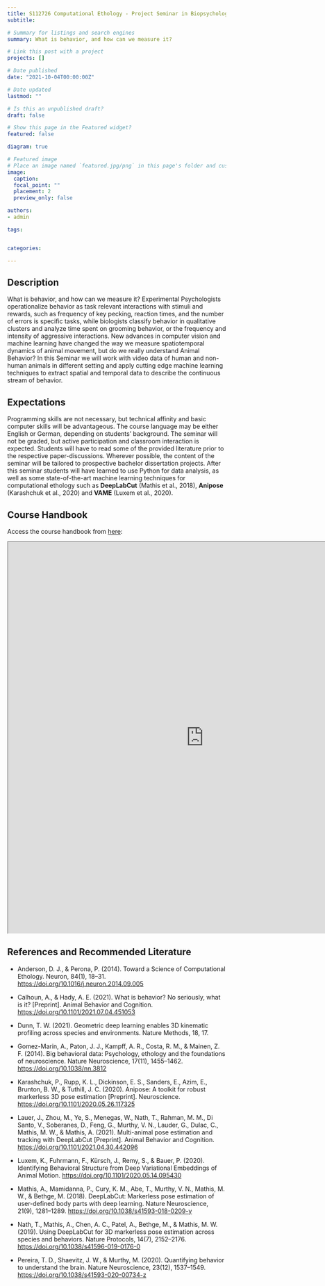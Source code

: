 ```yaml
---
title: S112726 Computational Ethology - Project Seminar in Biopsychology
subtitle: 

# Summary for listings and search engines
summary: What is behavior, and how can we measure it? 

# Link this post with a project
projects: []

# Date published
date: "2021-10-04T00:00:00Z"

# Date updated
lastmod: ""

# Is this an unpublished draft?
draft: false

# Show this page in the Featured widget?
featured: false

diagram: true

# Featured image
# Place an image named `featured.jpg/png` in this page's folder and customize its options here.
image:
  caption: 
  focal_point: ""
  placement: 2
  preview_only: false

authors:
- admin

tags:


categories:

---
```



## Description
What is behavior, and how can we measure it? Experimental Psychologists operationalize behavior as task relevant interactions with stimuli and rewards, such as frequency of key pecking, reaction times, and the number of errors is specific tasks, while biologists classify behavior in qualitative clusters and analyze time spent on grooming behavior, or the frequency and intensity of aggressive interactions. New advances in computer vision and machine learning have changed the way we measure spatiotemporal dynamics of animal movement, but do we really understand Animal Behavior? In this Seminar we will work with video data of human and non-human animals in different setting and apply cutting edge machine learning techniques to extract spatial and temporal data to describe the continuous stream of behavior.


## Expectations
Programming skills are not necessary, but technical affinity and basic computer skills will be advantageous. The course language may be either English or German, depending on students’ background. The seminar will not be graded, but active participation and classroom interaction is expected. Students will have to read some of the provided literature prior to the respective paper-discussions. Wherever possible, the content of the seminar will be tailored to prospective bachelor dissertation projects. After this seminar students will have learned to use Python for data analysis, as well as some state-of-the-art machine learning techniques for computational ethology such as **DeepLabCut** (Mathis et al., 2018), **Anipose** (Karashchuk et al., 2020) and **VAME** (Luxem et al., 2020).


## Course Handbook
Access the course handbook from [here](https://guillermo-hidalgo-gadea.github.io/Seminar-ComputationalEthology/):
<iframe src="https://guillermo-hidalgo-gadea.github.io/Seminar-ComputationalEthology/" frameborder="1" width="900" height="900"></iframe>

## References and Recommended Literature

- Anderson, D. J., & Perona, P. (2014). Toward a Science of Computational Ethology. Neuron, 84(1), 18–31. https://doi.org/10.1016/j.neuron.2014.09.005

- Calhoun, A., & Hady, A. E. (2021). What is behavior? No seriously, what is it? [Preprint]. Animal Behavior and Cognition. https://doi.org/10.1101/2021.07.04.451053

- Dunn, T. W. (2021). Geometric deep learning enables 3D kinematic profiling across species and environments. Nature Methods, 18, 17.

- Gomez-Marin, A., Paton, J. J., Kampff, A. R., Costa, R. M., & Mainen, Z. F. (2014). Big behavioral data: Psychology, ethology and the foundations of neuroscience. Nature Neuroscience, 17(11), 1455–1462. https://doi.org/10.1038/nn.3812

- Karashchuk, P., Rupp, K. L., Dickinson, E. S., Sanders, E., Azim, E., Brunton, B. W., & Tuthill, J. C. (2020). Anipose: A toolkit for robust markerless 3D pose estimation [Preprint]. Neuroscience. https://doi.org/10.1101/2020.05.26.117325

- Lauer, J., Zhou, M., Ye, S., Menegas, W., Nath, T., Rahman, M. M., Di Santo, V., Soberanes, D., Feng, G., Murthy, V. N., Lauder, G., Dulac, C., Mathis, M. W., & Mathis, A. (2021). Multi-animal pose estimation and tracking with DeepLabCut [Preprint]. Animal Behavior and Cognition. https://doi.org/10.1101/2021.04.30.442096

- Luxem, K., Fuhrmann, F., Kürsch, J., Remy, S., & Bauer, P. (2020). Identifying Behavioral Structure from Deep Variational Embeddings of Animal Motion. https://doi.org/10.1101/2020.05.14.095430

- Mathis, A., Mamidanna, P., Cury, K. M., Abe, T., Murthy, V. N., Mathis, M. W., & Bethge, M. (2018). DeepLabCut: Markerless pose estimation of user-defined body parts with deep learning. Nature Neuroscience, 21(9), 1281–1289. https://doi.org/10.1038/s41593-018-0209-y

- Nath, T., Mathis, A., Chen, A. C., Patel, A., Bethge, M., & Mathis, M. W. (2019). Using DeepLabCut for 3D markerless pose estimation across species and behaviors. Nature Protocols, 14(7), 2152–2176. https://doi.org/10.1038/s41596-019-0176-0

- Pereira, T. D., Shaevitz, J. W., & Murthy, M. (2020). Quantifying behavior to understand the brain. Nature Neuroscience, 23(12), 1537–1549. https://doi.org/10.1038/s41593-020-00734-z
